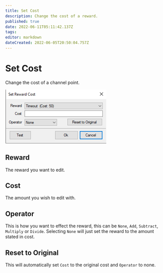 ```yaml
---
title: Set Cost
description: Change the cost of a reward.
published: true
date: 2022-06-11T05:11:42.137Z
tags: 
editor: markdown
dateCreated: 2022-06-05T20:50:04.757Z
---
```


# Set Cost
Change the cost of a channel point.

![setcostpopup.png](/sb-wiki-images/setcostpopup.png)

## Reward
The reward you want to edit.

## Cost

The amount you wish to edit with.

## Operator
This is how you want to effect the reward, this can be `None`, `Add`, `Subtract`, `Multiply` or `Divide`. Selecting `None` will just set the reward to the amount stated in cost.

## Reset to Original

This will automatically set `Cost` to the original cost and `Operator` to none.
